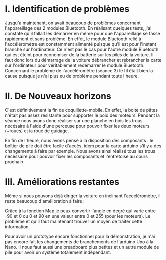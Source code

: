 # I. Identification de problèmes

Jusqu'à maintenant, on avait beaucoup de problèmes concernant l'appareillage des 2 modules Bluetooth. En réalisant quelques tests, j'ai constaté qu'il fallait les démarrer en même pour que l'appareillage se fasse rapidement et sans problème. En effet, le module Bluetooth relié à l'accéléromètre est constamment alimenté puisque qu'il est pour l'instant branché sur l'ordinateur. Ce n'est pas le cas pour l'autre module Bluetooth qui est éteint pour économiser de la batterie sur les piles de la voiture. Il faut donc lors du démarrage de la voiture débrancher et rebrancher la carte sur l'ordinateur pour véritablement redémarrer le module Bluetooth.
Concernant le problème de l'accéléromètre (séance 3) le fil était bien la cause puisque je n'ai plus eu de problème pendant toute l'heure.

# II. De Nouveaux horizons

C'est définitivement la fin de coquillette-mobile. En effet, la boite de pâtes n'était pas assez résistante pour supporter le poid des moteurs. Pendant la séance nous avons donc réaliser sur une planche en bois les trous nécésaire à l'aide d'une perceuse pour pouvoir fixer les deux moteurs (+roues) et la
roue de guidage.

En fin de l'heure, nous avons pensé à la disposition des composants : le boîtier de pile doit être facile d'accès, idem pour la carte arduino
s'il y a des changements à faire par exemple. Nous avons ainsi réalisé tous les trous nécéssaire pour pouvoir fixer les composants et l'entretoise au cours
prochain

# III. Améliorations restantes

Même si nous pouvons déjà diriger la voiture en inclinant l'accéléromètre, il reste beaucoup d'amélioration à faire :

Grâce à la fonction Map je peux convertir l'angle en degré qui varie entre -90 et 0 ou 0 et 90 en une valeur entre 0 et 255 (pour les moteurs).
Le problème et qu'il faut maintenant trouver un moyen de traiter cette information.

Pour avoir un prototype encore fonctionnel pour la démonstration, je n'ai pas encore fait les changements de branchements de l'arduino Uno à la Nano.
Il nous faut aussi une breadboard plus petites et un autre module de pile pour avoir un système totalement indépendant.






  
